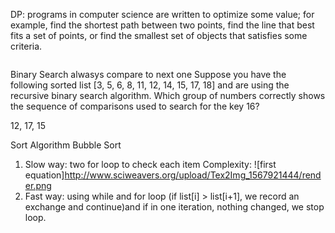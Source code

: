 DP: programs in computer science are written to optimize some value; for example, find the shortest path between two points, find the line that best fits a set of points, or find the smallest set of objects that satisfies some criteria. 

```python

```

Binary Search alwasys compare to next one
Suppose you have the following sorted list [3, 5, 6, 8, 11, 12, 14, 15, 17, 18] and are using the recursive binary search algorithm. Which group of numbers correctly shows the sequence of comparisons used to search for the key 16?

12, 17, 15


Sort Algorithm
Bubble Sort
1. Slow way: two for loop to check each item Complexity: ![first equation]http://www.sciweavers.org/upload/Tex2Img_1567921444/render.png
2. Fast way: using while and for loop (if list[i] > list[i+1], we record an exchange and continue)and if in one iteration, nothing changed, we stop loop.
```python

```
